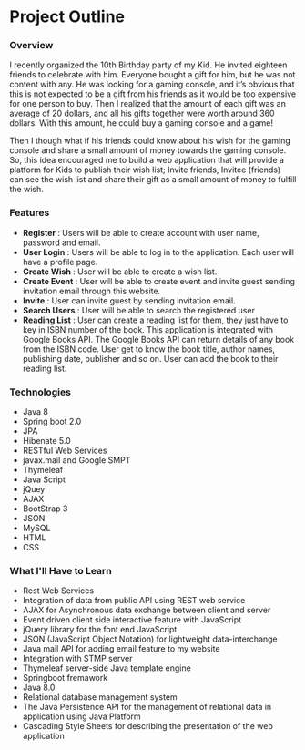 # Project Outline

### Overview
I recently organized the 10th Birthday party of my Kid. He invited eighteen friends to celebrate with him. Everyone bought a gift for him, but he was not content with any. He was looking for a gaming console, and it’s obvious that this is not expected to be a gift from his friends as it would be too expensive for one person to buy. Then I realized that the amount of each gift was an average of 20 dollars, and all his gifts together were worth around 360 dollars. With this amount, he could buy a gaming console and a game! 

<p>Then I though what if his friends could know about his wish for the gaming console and share a small amount of money towards the gaming console.  So, this idea encouraged me to build a web application that will provide a platform for Kids to publish their wish list; Invite friends, Invitee (friends) can see the wish list and share their gift as a small amount of money to fulfill the wish.</p>

### Features
<ul>
  <li><b>Register</b> : Users will be able to create account with user name, password and email.</li>
<li><b>User Login</b> : Users will be able to log in to the application. Each user will have a profile page.</li>
<li><b>Create Wish</b> : User will be able to create a wish list.</li>
<li><b>Create Event</b> : User will be able to create event and invite guest sending invitation email through this website.</li> 
  <li><b>Invite</b> : User can invite guest by sending invitation email.</li>
<li><b>Search Users</b> : User will be able to search the registered user </li>
<li><b>Reading List</b> : User can create a reading list for them, they just have to key in ISBN number of the book. This application is integrated with Google Books API. The Google Books API can return details of any book from the ISBN code. User get to know the book title, author names, publishing date, publisher and so on. User can add the book to their reading list. </li>
</ul>

### Technologies
<ul>
  <li>Java 8</li>
  <li>Spring boot 2.0</li>
  <li>JPA</li>
  <li>Hibenate 5.0</li>
  <li>RESTful Web Services</li>
  <li>javax.mail and Google SMPT</li>
  <li>Thymeleaf</li>
  <li>Java Script</li>
  <li>jQuey</li>
  <li>AJAX</li>
  <li>BootStrap 3</li>
  <li>JSON</li>
  <li>MySQL</li>
  <li>HTML</li>
  <li>CSS</li>
</ul>

### What I'll Have to Learn

<ul>
<li>Rest Web Services</li> 
<li>Integration of data from public API using REST web service</li>
<li>AJAX for Asynchronous data exchange between client and server</li>  
  <li>Event driven client side interactive feature with JavaScript</li>
<li>jQuery library for the font end JavaScript</li>
<li>JSON (JavaScript Object Notation) for lightweight data-interchange</li> 
<li>Java mail API for adding email feature to my website</li>
<li>Integration with STMP server</li>
<li>Thymeleaf server-side Java template engine</li>
<li>Springboot fremawork</li>
  <li>Java 8.0</li>
  <li>Relational database management system</li>
 <li>The Java Persistence API for the management of relational data in application using Java Platform</li>
  <li>Cascading Style Sheets for describing the presentation of the web application</li>
</ul>

